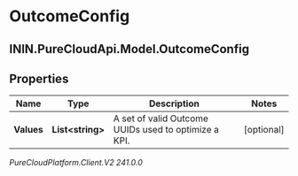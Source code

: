 # OutcomeConfig

## ININ.PureCloudApi.Model.OutcomeConfig

## Properties

|Name | Type | Description | Notes|
|------------ | ------------- | ------------- | -------------|
| **Values** | **List&lt;string&gt;** | A set of valid Outcome UUIDs used to optimize a KPI. | [optional] |



_PureCloudPlatform.Client.V2 241.0.0_
